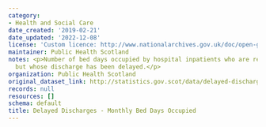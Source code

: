 ```yaml
---
category:
- Health and Social Care
date_created: '2019-02-21'
date_updated: '2022-12-08'
license: 'Custom licence: http://www.nationalarchives.gov.uk/doc/open-government-licence/version/3/'
maintainer: Public Health Scotland
notes: <p>Number of bed days occupied by hospital inpatients who are ready for discharge,
  but whose discharge has been delayed.</p>
organization: Public Health Scotland
original_dataset_link: http://statistics.gov.scot/data/delayed-discharges-bed-days
records: null
resources: []
schema: default
title: Delayed Discharges - Monthly Bed Days Occupied
---
```

